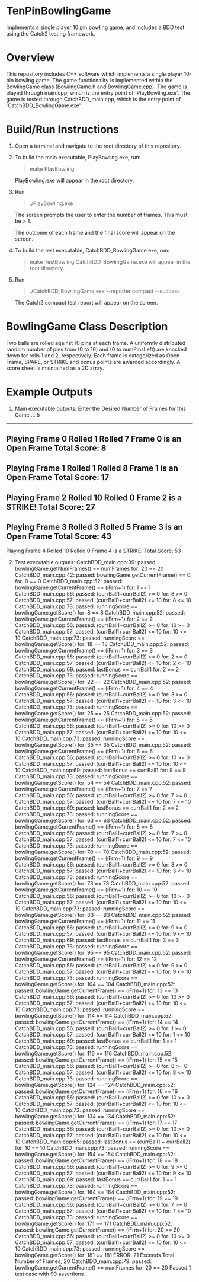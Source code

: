 # TenPinBowlingGame
Implements a single player 10 pin bowling game, and includes a BDD test using the Catch2 testing framework.

# Overview
This repository includes C++ software which implements a single player 10-pin bowling game. 
The game functionality is implemented within the BowlingGame class (BowlingGame.h and BowlingGame.cpp).
The game is played through main.cpp, which is the entry point of 'PlayBowling.exe'.
The game is tested through CatchBDD_main.cpp, which is the entry point of 'CatchBDD_BowlingGame.exe'.

# Build/Run Instructions
1. Open a terminal and navigate to the root directory of this repository.

2. To build the main executable, PlayBowling.exe, run:

	> make PlayBowling
	
	PlayBowling.exe will appear in the root directory.

3. Run: 
	> ./PlayBowling.exe
	
	The screen prompts the user to enter the number of frames. This must be > 1.
	
	The outcome of each frame and the final score will appear on the screen.

4. To build the test executable, CatchBDD_BowlingGame.exe, run:
	> make TestBowling
	CatchBDD_BowlingGame.exe will appear in the root directory.

5. Run:
	> ./CatchBDD_BowlingGame.exe --reporter compact --success
	
	The Catch2 compact test report will appear on the screen.

# BowlingGame Class Description
Two balls are rolled against 10 pins at each frame. 
A uniformly distributed random number of pins from (0 to 10) and (0 to numPinsLeft) are knocked down for rolls 1 and 2, respectively. Each frame is categorized as Open Frame, SPARE, or STRIKE and bonus points are awarded accordingly. 
A score sheet is maintained as a 2D array.

# Example Outputs 
1. Main executable outputs:
Enter the Desired Number of Frames for this Game ...
5
-------------------------------------
Playing Frame 0
Rolled 1
Rolled 7
Frame 0 is an Open Frame
Total Score: 8
-------------------------------------
Playing Frame 1
Rolled 1
Rolled 8
Frame 1 is an Open Frame
Total Score: 17
-------------------------------------
Playing Frame 2
Rolled 10
Rolled 0
Frame 2 is a STRIKE!
Total Score: 27
-------------------------------------
Playing Frame 3
Rolled 3
Rolled 5
Frame 3 is an Open Frame
Total Score: 43
-------------------------------------
Playing Frame 4
Rolled 10
Rolled 0
Frame 4 is a STRIKE!
Total Score: 53


2. Test executable outputs:
CatchBDD_main.cpp:39: passed: bowlingGame.getNumFrames() == numFrames for: 20 == 20
CatchBDD_main.cpp:42: passed: bowlingGame.getCurrentFrame() == 0 for: 0 == 0
CatchBDD_main.cpp:52: passed: bowlingGame.getCurrentFrame() == (iFrm+1) for: 1 == 1
CatchBDD_main.cpp:56: passed: (currBall1+currBall2) >= 0 for: 8 >= 0
CatchBDD_main.cpp:57: passed: (currBall1+currBall2) <= 10 for: 8 <= 10
CatchBDD_main.cpp:73: passed: runningScore == bowlingGame.getScore() for: 8 == 8
CatchBDD_main.cpp:52: passed: bowlingGame.getCurrentFrame() == (iFrm+1) for: 2 == 2
CatchBDD_main.cpp:56: passed: (currBall1+currBall2) >= 0 for: 10 >= 0
CatchBDD_main.cpp:57: passed: (currBall1+currBall2) <= 10 for: 10 <= 10
CatchBDD_main.cpp:73: passed: runningScore == bowlingGame.getScore() for: 18 == 18
CatchBDD_main.cpp:52: passed: bowlingGame.getCurrentFrame() == (iFrm+1) for: 3 == 3
CatchBDD_main.cpp:56: passed: (currBall1+currBall2) >= 0 for: 2 >= 0
CatchBDD_main.cpp:57: passed: (currBall1+currBall2) <= 10 for: 2 <= 10
CatchBDD_main.cpp:69: passed: lastBonus == currBall1 for: 2 == 2
CatchBDD_main.cpp:73: passed: runningScore == bowlingGame.getScore() for: 22 == 22
CatchBDD_main.cpp:52: passed: bowlingGame.getCurrentFrame() == (iFrm+1) for: 4 == 4
CatchBDD_main.cpp:56: passed: (currBall1+currBall2) >= 0 for: 3 >= 0
CatchBDD_main.cpp:57: passed: (currBall1+currBall2) <= 10 for: 3 <= 10
CatchBDD_main.cpp:73: passed: runningScore == bowlingGame.getScore() for: 25 == 25
CatchBDD_main.cpp:52: passed: bowlingGame.getCurrentFrame() == (iFrm+1) for: 5 == 5
CatchBDD_main.cpp:56: passed: (currBall1+currBall2) >= 0 for: 10 >= 0
CatchBDD_main.cpp:57: passed: (currBall1+currBall2) <= 10 for: 10 <= 10
CatchBDD_main.cpp:73: passed: runningScore == bowlingGame.getScore() for: 35 == 35
CatchBDD_main.cpp:52: passed: bowlingGame.getCurrentFrame() == (iFrm+1) for: 6 == 6
CatchBDD_main.cpp:56: passed: (currBall1+currBall2) >= 0 for: 10 >= 0
CatchBDD_main.cpp:57: passed: (currBall1+currBall2) <= 10 for: 10 <= 10
CatchBDD_main.cpp:69: passed: lastBonus == currBall1 for: 9 == 9
CatchBDD_main.cpp:73: passed: runningScore == bowlingGame.getScore() for: 54 == 54
CatchBDD_main.cpp:52: passed: bowlingGame.getCurrentFrame() == (iFrm+1) for: 7 == 7
CatchBDD_main.cpp:56: passed: (currBall1+currBall2) >= 0 for: 7 >= 0
CatchBDD_main.cpp:57: passed: (currBall1+currBall2) <= 10 for: 7 <= 10
CatchBDD_main.cpp:69: passed: lastBonus == currBall1 for: 2 == 2
CatchBDD_main.cpp:73: passed: runningScore == bowlingGame.getScore() for: 63 == 63
CatchBDD_main.cpp:52: passed: bowlingGame.getCurrentFrame() == (iFrm+1) for: 8 == 8
CatchBDD_main.cpp:56: passed: (currBall1+currBall2) >= 0 for: 7 >= 0
CatchBDD_main.cpp:57: passed: (currBall1+currBall2) <= 10 for: 7 <= 10
CatchBDD_main.cpp:73: passed: runningScore == bowlingGame.getScore() for: 70 == 70
CatchBDD_main.cpp:52: passed: bowlingGame.getCurrentFrame() == (iFrm+1) for: 9 == 9
CatchBDD_main.cpp:56: passed: (currBall1+currBall2) >= 0 for: 3 >= 0
CatchBDD_main.cpp:57: passed: (currBall1+currBall2) <= 10 for: 3 <= 10
CatchBDD_main.cpp:73: passed: runningScore == bowlingGame.getScore() for: 73 == 73
CatchBDD_main.cpp:52: passed: bowlingGame.getCurrentFrame() == (iFrm+1) for: 10 == 10
CatchBDD_main.cpp:56: passed: (currBall1+currBall2) >= 0 for: 10 >= 0
CatchBDD_main.cpp:57: passed: (currBall1+currBall2) <= 10 for: 10 <= 10
CatchBDD_main.cpp:73: passed: runningScore == bowlingGame.getScore() for: 83 == 83
CatchBDD_main.cpp:52: passed: bowlingGame.getCurrentFrame() == (iFrm+1) for: 11 == 11
CatchBDD_main.cpp:56: passed: (currBall1+currBall2) >= 0 for: 9 >= 0
CatchBDD_main.cpp:57: passed: (currBall1+currBall2) <= 10 for: 9 <= 10
CatchBDD_main.cpp:69: passed: lastBonus == currBall1 for: 3 == 3
CatchBDD_main.cpp:73: passed: runningScore == bowlingGame.getScore() for: 95 == 95
CatchBDD_main.cpp:52: passed: bowlingGame.getCurrentFrame() == (iFrm+1) for: 12 == 12
CatchBDD_main.cpp:56: passed: (currBall1+currBall2) >= 0 for: 9 >= 0
CatchBDD_main.cpp:57: passed: (currBall1+currBall2) <= 10 for: 9 <= 10
CatchBDD_main.cpp:73: passed: runningScore == bowlingGame.getScore() for: 104 == 104
CatchBDD_main.cpp:52: passed: bowlingGame.getCurrentFrame() == (iFrm+1) for: 13 == 13
CatchBDD_main.cpp:56: passed: (currBall1+currBall2) >= 0 for: 10 >= 0
CatchBDD_main.cpp:57: passed: (currBall1+currBall2) <= 10 for: 10 <= 10
CatchBDD_main.cpp:73: passed: runningScore == bowlingGame.getScore() for: 114 == 114
CatchBDD_main.cpp:52: passed: bowlingGame.getCurrentFrame() == (iFrm+1) for: 14 == 14
CatchBDD_main.cpp:56: passed: (currBall1+currBall2) >= 0 for: 1 >= 0
CatchBDD_main.cpp:57: passed: (currBall1+currBall2) <= 10 for: 1 <= 10
CatchBDD_main.cpp:69: passed: lastBonus == currBall1 for: 1 == 1
CatchBDD_main.cpp:73: passed: runningScore == bowlingGame.getScore() for: 116 == 116
CatchBDD_main.cpp:52: passed: bowlingGame.getCurrentFrame() == (iFrm+1) for: 15 == 15
CatchBDD_main.cpp:56: passed: (currBall1+currBall2) >= 0 for: 8 >= 0
CatchBDD_main.cpp:57: passed: (currBall1+currBall2) <= 10 for: 8 <= 10
CatchBDD_main.cpp:73: passed: runningScore == bowlingGame.getScore() for: 124 == 124
CatchBDD_main.cpp:52: passed: bowlingGame.getCurrentFrame() == (iFrm+1) for: 16 == 16
CatchBDD_main.cpp:56: passed: (currBall1+currBall2) >= 0 for: 10 >= 0
CatchBDD_main.cpp:57: passed: (currBall1+currBall2) <= 10 for: 10 <= 10
CatchBDD_main.cpp:73: passed: runningScore == bowlingGame.getScore() for: 134 == 134
CatchBDD_main.cpp:52: passed: bowlingGame.getCurrentFrame() == (iFrm+1) for: 17 == 17
CatchBDD_main.cpp:56: passed: (currBall1+currBall2) >= 0 for: 10 >= 0
CatchBDD_main.cpp:57: passed: (currBall1+currBall2) <= 10 for: 10 <= 10
CatchBDD_main.cpp:65: passed: lastBonus == (currBall1 + currBall2) for: 10 == 10
CatchBDD_main.cpp:73: passed: runningScore == bowlingGame.getScore() for: 154 == 154
CatchBDD_main.cpp:52: passed: bowlingGame.getCurrentFrame() == (iFrm+1) for: 18 == 18
CatchBDD_main.cpp:56: passed: (currBall1+currBall2) >= 0 for: 9 >= 0
CatchBDD_main.cpp:57: passed: (currBall1+currBall2) <= 10 for: 9 <= 10
CatchBDD_main.cpp:69: passed: lastBonus == currBall1 for: 1 == 1
CatchBDD_main.cpp:73: passed: runningScore == bowlingGame.getScore() for: 164 == 164
CatchBDD_main.cpp:52: passed: bowlingGame.getCurrentFrame() == (iFrm+1) for: 19 == 19
CatchBDD_main.cpp:56: passed: (currBall1+currBall2) >= 0 for: 7 >= 0
CatchBDD_main.cpp:57: passed: (currBall1+currBall2) <= 10 for: 7 <= 10
CatchBDD_main.cpp:73: passed: runningScore == bowlingGame.getScore() for: 171 == 171
CatchBDD_main.cpp:52: passed: bowlingGame.getCurrentFrame() == (iFrm+1) for: 20 == 20
CatchBDD_main.cpp:56: passed: (currBall1+currBall2) >= 0 for: 10 >= 0
CatchBDD_main.cpp:57: passed: (currBall1+currBall2) <= 10 for: 10 <= 10
CatchBDD_main.cpp:73: passed: runningScore == bowlingGame.getScore() for: 181 == 181
ERROR: 21 Exceeds Total Number of Frames, 20
CatchBDD_main.cpp:79: passed: bowlingGame.getCurrentFrame() == numFrames for: 20 == 20
Passed 1 test case with 90 assertions.
